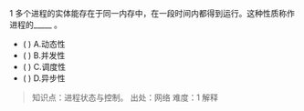 1
多个进程的实体能存在于同一内存中，在一段时间内都得到运行。这种性质称作进程的_____ 。
- ( ) A.动态性 
- ( ) B.并发性 
- ( ) C.调度性 
- ( ) D.异步性

> 知识点：进程状态与控制。
> 出处：网络
> 难度：1
> 解释
